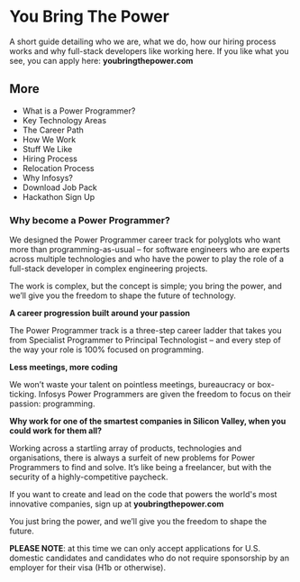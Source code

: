# You Bring The Power

A short guide detailing who we are, what we do, how our hiring process works and why full-stack developers like working here. If you like what you see, you can apply here: __youbringthepower.com__

## More
* What is a Power Programmer?
* Key Technology Areas
* The Career Path
* How We Work
* Stuff We Like
* Hiring Process
* Relocation Process
* Why Infosys?
* Download Job Pack
* Hackathon Sign Up

### Why become a Power Programmer?
We designed the Power Programmer career track for polyglots who want more than programming-as-usual – for software engineers who are experts across multiple technologies and who have the power to play the role of a full-stack developer in complex engineering projects.

The work is complex, but the concept is simple; you bring the power, and we’ll give you the freedom to shape the future of technology.

__A career progression built around your passion__

The Power Programmer track is a three-step career ladder that takes you from Specialist Programmer to Principal Technologist – and every step of the way your role is 100% focused on programming.

__Less meetings, more coding__

We won’t waste your talent on pointless meetings, bureaucracy or box-ticking. Infosys Power Programmers are given the freedom to focus on their passion: programming.

__Why work for one of the smartest companies in Silicon Valley, when you could work for them all?__

Working across a startling array of products, technologies and organisations, there is always a surfeit of new problems for Power Programmers to find and solve. It’s like being a freelancer, but with the security of a highly-competitive paycheck.

If you want to create and lead on the code that powers the world's most innovative companies, sign up at __youbringthepower.com__

You just bring the power, and we’ll give you the freedom to shape the future.

__PLEASE NOTE__: at this time we can only accept applications for U.S. domestic candidates and candidates who do not require sponsorship by an employer for their visa (H1b or otherwise).




